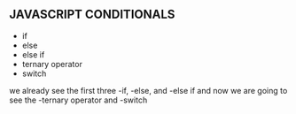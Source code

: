 JAVASCRIPT CONDITIONALS
-------
* if
* else
* else if
* ternary operator 
* switch

we already see the first three -if, -else, and -else if
and now we are going to see the -ternary operator and -switch



